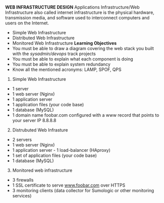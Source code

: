 <B>WEB INFRASTRUCTURE DESIGN</B>
 Applications Infrastructure/Web Infrastructure also called internet infrastructure is the physical hardware, transmission media, and software used to interconnect computers and users on the Internet.
 - Simple Web Infrastructure
 - Distributed Web Infrastructure
 - Monitored Web Infrastructure
<B>Learning Objectives</B> </br>
 - You must be able to draw a diagram covering the web stack you built with the *sysadmin/devops* track projects
 - You must be able to explain what each component is doing
 - You must be able to explain system redundancy
 - Know all the mentioned acronyms: LAMP, SPOF, QPS
1. Simple Web Infrastructure
 - 1 server
 - 1 web server (Nginx)
 - 1 application server
 - 1 application files (your code base)
 - 1 database (MySQL)
 - 1 domain name foobar.com configured with a www record that points to your server IP 8.8.8.8

2. Distrubuted Web Infrasture

 - 2 servers
 - 1 web server (Nginx)
 - 1 application server - 1 load-balancer (HAproxy)
 - 1 set of application files (your code base)
 - 1 database (MySQL)

3. Monitored web infrastructure
 - 3 firewalls
 - 1 SSL certificate to serve www.foobar.com over HTTPS
 - 3 monitoring clients (data collector for Sumologic or other monitoring services)
